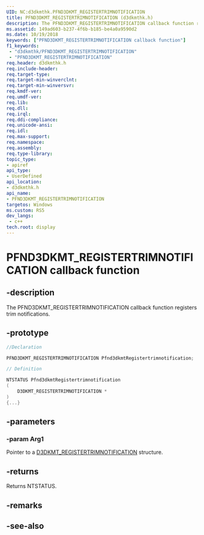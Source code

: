 ```yaml
---
UID: NC:d3dkmthk.PFND3DKMT_REGISTERTRIMNOTIFICATION
title: PFND3DKMT_REGISTERTRIMNOTIFICATION (d3dkmthk.h)
description: The PFND3DKMT_REGISTERTRIMNOTIFICATION callback function registers trim notifications.
ms.assetid: 149ad603-b237-4f6b-b185-be4a0a9590d2
ms.date: 10/19/2018
keywords: ["PFND3DKMT_REGISTERTRIMNOTIFICATION callback function"]
f1_keywords:
 - "d3dkmthk/PFND3DKMT_REGISTERTRIMNOTIFICATION"
 - "PFND3DKMT_REGISTERTRIMNOTIFICATION"
req.header: d3dkmthk.h
req.include-header:
req.target-type:
req.target-min-winverclnt:
req.target-min-winversvr:
req.kmdf-ver:
req.umdf-ver:
req.lib:
req.dll:
req.irql: 
req.ddi-compliance:
req.unicode-ansi:
req.idl:
req.max-support:
req.namespace:
req.assembly:
req.type-library: 
topic_type: 
- apiref
api_type: 
- UserDefined
api_location: 
- d3dkmthk.h
api_name: 
- PFND3DKMT_REGISTERTRIMNOTIFICATION
targetos: Windows
ms.custom: RS5
dev_langs:
 - c++
tech.root: display
---
```


# PFND3DKMT_REGISTERTRIMNOTIFICATION callback function

## -description

The PFND3DKMT_REGISTERTRIMNOTIFICATION callback function registers trim notifications.

## -prototype

```cpp
//Declaration

PFND3DKMT_REGISTERTRIMNOTIFICATION Pfnd3dkmtRegistertrimnotification; 

// Definition

NTSTATUS Pfnd3dkmtRegistertrimnotification 
(
	D3DKMT_REGISTERTRIMNOTIFICATION *
)
{...}

```

## -parameters

### -param Arg1

Pointer to a [D3DKMT_REGISTERTRIMNOTIFICATION](ns-d3dkmthk-_d3dkmt_registertrimnotification.md) structure.

## -returns

Returns NTSTATUS.


## -remarks




## -see-also
